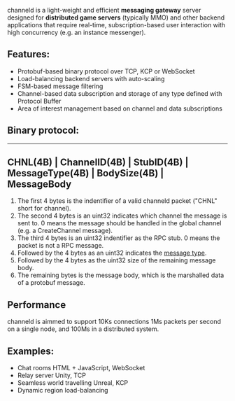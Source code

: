 channeld is a light-weight and efficient **messaging gateway** server designed for **distributed game servers** (typically MMO) 
and other backend applications that require real-time, subscription-based user interaction with high concurrency (e.g. an instance messenger).

## Features:
* Protobuf-based binary protocol over TCP, KCP or WebSocket
* Load-balancing backend servers with auto-scaling
* FSM-based message filtering
* Channel-based data subscription and storage of any type defined with Protocol Buffer
* Area of interest management based on channel and data subscriptions

## Binary protocol:
-----------------------------------------------------------------------------------
CHNL(4B) | ChannelID(4B) | StubID(4B) | MessageType(4B) | BodySize(4B) | MessageBody
------------------------------------------------------------------------------------
1. The first 4 bytes is the indentifier of a valid channeld packet ("CHNL" short for channel).
2. The second 4 bytes is an uint32 indicates which channel the message is sent to. 0 means the message should be handled in the global channel (e.g. a CreateChannel message).
3. The third 4 bytes is an uint32 indentifier as the RPC stub. 0 means the packet is not a RPC message.
4. Followed by the 4 bytes as an uint32 indicates the [message type](proto/message_types.proto).
5. Followed by the 4 bytes as the uint32 size of the remaining message body.
6. The remaining bytes is the message body, which is the marshalled data of a protobuf message.


## Performance
channeld is aimmed to support 10Ks connections 1Ms packets per second on a single node, and 100Ms in a distributed system.

## Examples:
* Chat rooms
HTML + JavaScript, WebSocket
* Relay server
Unity, TCP
* Seamless world travelling
Unreal, KCP
* Dynamic region load-balancing
